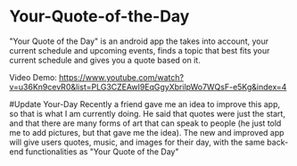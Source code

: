 # Your-Quote-of-the-Day
"Your Quote of the Day" is an android app the takes into account, your current schedule and upcoming events, finds a topic that best fits your current schedule and gives you a quote based on it.

Video Demo: https://www.youtube.com/watch?v=u36Kn9cevR0&list=PLG3CZEAwI9EqGgyXbrilpWo7WQsF-e5Kg&index=4

#Update Your-Day
Recently a friend gave me an idea to improve this app, so that is what I am currently doing. He said that quotes were just the start, and that there are many forms of art that can speak to people (he just told me to add pictures, but that gave me the idea). The new and improved app will give users quotes, music, and images for their day, with the same back-end functionalities as "Your Quote of the Day"

